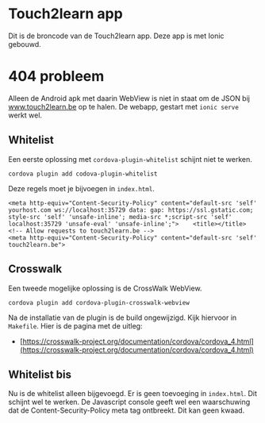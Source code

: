# Touch2learn app

Dit is de broncode van de Touch2learn app.
Deze app is met Ionic gebouwd.

# 404 probleem

Alleen de Android apk met daarin WebView is niet in staat om
de JSON bij www.touch2learn.be op te halen. De webapp, gestart met `ionic serve`
werkt wel.

## Whitelist

Een eerste oplossing met `cordova-plugin-whitelist` schijnt niet te werken.

~~~~
cordova plugin add codova-plugin-whitelist
~~~~

Deze regels moet je bijvoegen in `index.html`.

~~~~
<meta http-equiv="Content-Security-Policy" content="default-src 'self' yourhost.com ws://localhost:35729 data: gap: https://ssl.gstatic.com; style-src 'self' 'unsafe-inline'; media-src *;script-src 'self' localhost:35729 'unsafe-eval' 'unsafe-inline';">    <title></title>
<!-- Allow requests to touch2learn.be -->
<meta http-equiv="Content-Security-Policy" content="default-src 'self' touch2learn.be">
~~~~


## Crosswalk

Een tweede mogelijke oplossing is de CrossWalk WebView.

~~~~
cordova plugin add cordova-plugin-crosswalk-webview
~~~~

Na de installatie van de plugin is de build ongewijzigd. Kijk hiervoor in `Makefile`.
Hier is de pagina met de uitleg:

* [https://crosswalk-project.org/documentation/cordova/cordova_4.html](https://crosswalk-project.org/documentation/cordova/cordova_4.html)

## Whitelist bis

Nu is de whitelist alleen bijgevoegd. Er is geen toevoeging in `index.html`.
Dit schijnt wel te werken. De Javascript console geeft wel een waarschuwing dat de Content-Security-Policy meta tag ontbreekt.
Dit kan geen kwaad.
